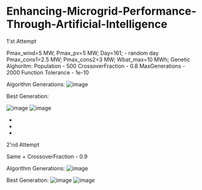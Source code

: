 # Enhancing-Microgrid-Performance-Through-Artificial-Intelligence

1'st Attempt

Pmax_wind=5 MW;
Pmax_pv=5 MW;
Day=161; - random day
Pmax_cons1=2.5 MW;
Pmax_cons2=3 MW;
Wbat_max=10 MWh; 
Genetic Alghoritm:
Population - 500
CrossoverFraction - 0.8
MaxGenerations - 2000
Function Tolerance - 1e-10

Algorithm Generations:
![image](https://github.com/Adrian-Tudorica/Enhancing-Microgrid-Performance-Through-Artificial-Intelligence/assets/164034888/fbfee9fb-de0e-4db4-9204-d366cbefebea)

Best Generation:

![image](https://github.com/Adrian-Tudorica/Enhancing-Microgrid-Performance-Through-Artificial-Intelligence/assets/164034888/7c8010df-6a81-42ee-98bb-a40c2b8fd979)
![image](https://github.com/Adrian-Tudorica/Enhancing-Microgrid-Performance-Through-Artificial-Intelligence/assets/164034888/e2029180-3016-4fec-b00d-2f77a02ea179)

-
-
-

2'nd Attempt

Same + CrossoverFraction - 0.9

Algorithm Generations:
![image](https://github.com/Adrian-Tudorica/Enhancing-Microgrid-Performance-Through-Artificial-Intelligence/assets/164034888/9d460dea-26e0-432e-8211-d8a0cc2eb163)

Best Generation:
![image](https://github.com/Adrian-Tudorica/Enhancing-Microgrid-Performance-Through-Artificial-Intelligence/assets/164034888/2fc27052-6b56-4a59-ab1c-8265489f5b88)
![image](https://github.com/Adrian-Tudorica/Enhancing-Microgrid-Performance-Through-Artificial-Intelligence/assets/164034888/5ce1d820-8a27-45e7-858a-750fbd6bf0d9)
